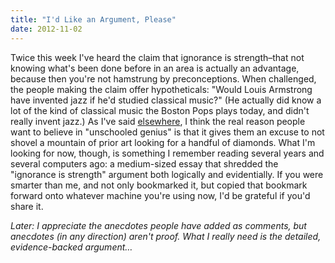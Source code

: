 ```yaml
---
title: "I'd Like an Argument, Please"
date: 2012-11-02
---
```

<p>Twice this week I've heard the claim that ignorance is strength–that not knowing what's been done before in an area is actually an advantage, because then you're not hamstrung by preconceptions. When challenged, the people making the claim offer hypotheticals: "Would Louis Armstrong have invented jazz if he'd studied classical music?" (He actually did know a lot of the kind of classical music the Boston Pops plays today, and didn't really invent jazz.) As I've said <a href="https://software-carpentry.org/2012/09/the-real-hard-work/">elsewhere</a>, I think the real reason people want to believe in "unschooled genius" is that it gives them an excuse to not shovel a mountain of prior art looking for a handful of diamonds. What I'm looking for now, though, is something I remember reading several years and several computers ago: a medium-sized essay that shredded the "ignorance is strength" argument both logically and evidentially. If you were smarter than me, and not only bookmarked it, but copied that bookmark forward onto whatever machine you're using now, I'd be grateful if you'd share it.</p>
<p><em>Later: I appreciate the anecdotes people have added as comments, but anecdotes (in any direction) aren't proof. What I really need is the detailed, evidence-backed argument…</em></p>
